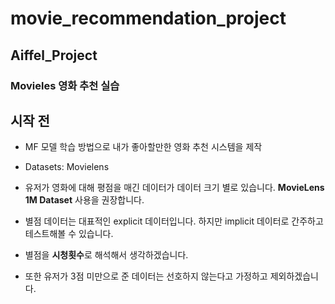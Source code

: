 # movie_recommendation_project

## Aiffel_Project
### Movieles 영화 추천 실습

## 시작 전
- MF 모델 학습 방법으로 내가 좋아할만한 영화 추천 시스템을 제작
- Datasets: Movielens


- 유저가 영화에 대해 평점을 매긴 데이터가 데이터 크기 별로 있습니다. **MovieLens 1M Dataset** 사용을 권장합니다.
- 별점 데이터는 대표적인 explicit 데이터입니다. 하지만 implicit 데이터로 간주하고 테스트해볼 수 있습니다.
- 별점을 **시청횟수**로 해석해서 생각하겠습니다.
- 또한 유저가 3점 미만으로 준 데이터는 선호하지 않는다고 가정하고 제외하겠습니다.
